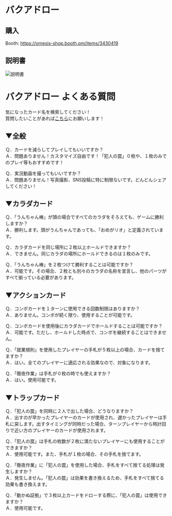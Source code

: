 # バクアドロー

## 購入

Booth: https://omesis-shop.booth.pm/items/3430419

## 説明書
![説明書](https://user-images.githubusercontent.com/37191619/142194427-7738e074-3b92-44cc-bb4e-b0a0a713c7f4.png)

# バクアドロー よくある質問
気になったカード名を検索してください！  
質問したいことがあれば[こちら](https://github.com/omegasisters/bakuadraw/issues)にお願いします！

## ▼全般

Ｑ．カードを減らしてプレイしてもいいですか？  
Ａ．問題ありません！カスタマイズ自由です！「犯人の罠」０枚や、１枚のみでのプレイ等もおすすめです！

Ｑ．実況動画を撮ってもいいですか？  
Ａ．問題ありません！写真撮影、SNS投稿に特に制限ないです。どんどんシェアしてください！

## ▼カラダカード

Ｑ．「うんちゃん棒」が頭の場合ですべてのカラダをそろえても、ゲームに勝利しますか？  
Ａ．勝利します。頭がうんちゃんであっても、「おめがリオ」と定義されています。

Ｑ．カラダカードを同じ場所に２枚以上ホールドできますか？  
Ａ．できません。同じカラダの場所にホールドできるのは１枚のみです。

Ｑ．「うんちゃん棒」を２枚つけて勝利することは可能ですか？  
Ａ．可能です。その場合、２枚とも別々のカラダの名称を宣言し、他のパーツがすべて揃っている必要があります。

## ▼アクションカード

Ｑ．コンボカードを１ターンに使用できる回数制限はありますか？  
Ａ．ありません。コンボが続く限り、使用することが可能です。

Ｑ．コンボカードを使用後にカラダカードでホールドすることは可能ですか？  
Ａ．可能です。ただし、ホールドした時点で、コンボを継続することはできません。

Ｑ．「就業規則」を使用したプレイヤーの手札が５枚以上の場合、カードを捨てますか？  
Ａ．はい。全てのプレイヤーに適応される効果なので、対象になります。

Ｑ．「徹夜作業」は手札が０枚の時でも使えますか？  
Ａ．はい。使用可能です。

## ▼トラップカード

Ｑ．「犯人の罠」を同時に２人で出した場合、どうなりますか？  
Ａ．出すのが早かったプレイヤーのカードが使用され、遅かったプレイヤーは手札に戻します。出すタイミングが同時だった場合、ターンプレイヤーから時計回りで近い方のプレイヤーのカードが使用されます。

Ｑ．「犯人の罠」は手札の枚数が２枚に満たないプレイヤーにも使用することができますか？  
Ａ．使用可能です。また、手札が１枚の場合、その手札を捨てます。

Ｑ．「徹夜作業」に「犯人の罠」を使用した場合、手札をすべて捨てる処理は発生しますか？  
Ａ．発生しません。「犯人の罠」は効果を書き換えるため、手札をすべて捨てる効果も書き換えます。

Ｑ．「動かぬ証拠」で３枚以上カードをドローする際に、「犯人の罠」は使用できますか？  
Ａ．使用可能です。
